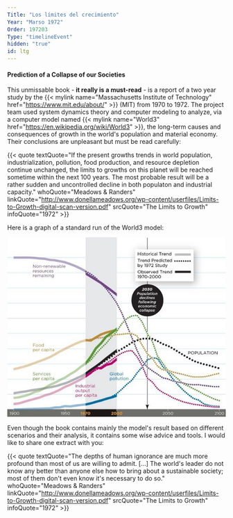 ```yaml
---
Title: "Los límites del crecimiento"
Year: "Marso 1972"
Order: 197203
Type: "timelineEvent"
hidden: "true"
id: ltg
---
```


#### Prediction of a Collapse of our Societies

This unmissable book - **it really is a must-read** - is a report of a two year study by the {{< mylink name="Massachusetts Institute of Technology" href="https://www.mit.edu/about/"  >}} (MIT) from 1970 to 1972. The project team used system dynamics theory and computer modeling to analyze, via a computer model named {{< mylink name="World3" href="https://en.wikipedia.org/wiki/World3"  >}}, the long-term causes and consequences of growth in the world's population and material economy. Their conclusions are unpleasant but must be read carefully:

{{< quote textQuote="If the present growths trends in world population, industrialization, pollution, food production, and resource depletion continue unchanged, the limits to growths on this planet will be reached sometime within the next 100 years. The most probable result will be a rather sudden and uncontrolled decline in both populaton and industrial capacity." whoQuote="Meadows & Randers" linkQuote="http://www.donellameadows.org/wp-content/userfiles/Limits-to-Growth-digital-scan-version.pdf" srcQuote="The Limits to Growth" infoQuote="1972" >}}

Here is a graph of a standard run of the World3 model:

![](/img/ecology/timelines/main/limits-to-growth.jpeg)

Even though the book contains mainly the model's result based on different scenarios and their analysis, it contains some wise advice and tools. I would like to share one extract with you:

{{< quote textQuote="The depths of human ignorance are much more profound than most of us are willing to admit. [...] The world's leader do not know any better than anyone else how to bring about a sustainable society; most of them don't even know it's necessary to do so." whoQuote="Meadows & Randers" linkQuote="http://www.donellameadows.org/wp-content/userfiles/Limits-to-Growth-digital-scan-version.pdf" srcQuote="The Limits to Growth" infoQuote="1972" >}}